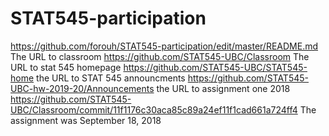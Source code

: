 # STAT545-participation
https://github.com/forouh/STAT545-participation/edit/master/README.md
The URL to classroom 
https://github.com/STAT545-UBC/Classroom
The URL to stat 545 homepage 
https://github.com/STAT545-UBC/STAT545-home
the URL to STAT 545 announcments 
https://github.com/STAT545-UBC-hw-2019-20/Announcements
the URL to assignment one 2018
https://github.com/STAT545-UBC/Classroom/commit/11f1176c30aca85c89a24ef11f1cad661a724ff4
The assignment was September 18, 2018
